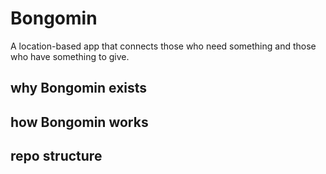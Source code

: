 # Bongomin
A location-based app that connects those who need something and those who have something to give.

## why Bongomin exists

## how Bongomin works

## repo structure


